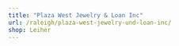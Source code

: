 ```yaml
---
title: "Plaza West Jewelry & Loan Inc"
url: /raleigh/plaza-west-jewelry-und-loan-inc/
shop: Leiher
---
```

